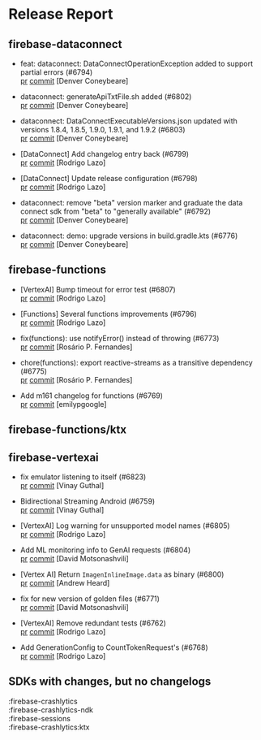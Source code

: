 # Release Report
## firebase-dataconnect
      
* feat: dataconnect: DataConnectOperationException added to support partial errors (#6794)   
  [pr](https://github.com/firebase/firebase-android-sdk/pull/6794) [commit](https://github.com/firebase/firebase-android-sdk/commit/ba6997578d951f81a5100244ea71b57ffdc16d05)  [Denver Coneybeare]

* dataconnect: generateApiTxtFile.sh added (#6802)   
  [pr](https://github.com/firebase/firebase-android-sdk/pull/6802) [commit](https://github.com/firebase/firebase-android-sdk/commit/75be716089b38a2740731ce4df5108b6c8fe630c)  [Denver Coneybeare]

* dataconnect: DataConnectExecutableVersions.json updated with versions 1.8.4, 1.8.5, 1.9.0, 1.9.1, and 1.9.2 (#6803)   
  [pr](https://github.com/firebase/firebase-android-sdk/pull/6803) [commit](https://github.com/firebase/firebase-android-sdk/commit/e36a15be3b40246358d2ba76b1b37b7a4887052a)  [Denver Coneybeare]

* [DataConnect] Add changelog entry back (#6799)   
  [pr](https://github.com/firebase/firebase-android-sdk/pull/6799) [commit](https://github.com/firebase/firebase-android-sdk/commit/c1ca0210b83f8d94eea14ee1ffe29a98aac154ca)  [Rodrigo Lazo]

* [DataConnect] Update release configuration (#6798)   
  [pr](https://github.com/firebase/firebase-android-sdk/pull/6798) [commit](https://github.com/firebase/firebase-android-sdk/commit/16aed70b43cda0c2ca5a886203e2e126eff85379)  [Rodrigo Lazo]

* dataconnect: remove "beta" version marker and graduate the data connect sdk from "beta" to "generally available" (#6792)   
  [pr](https://github.com/firebase/firebase-android-sdk/pull/6792) [commit](https://github.com/firebase/firebase-android-sdk/commit/2d5cabed7c0ee6531c3549953698937b8b5736bb)  [Denver Coneybeare]

* dataconnect: demo: upgrade versions in build.gradle.kts (#6776)   
  [pr](https://github.com/firebase/firebase-android-sdk/pull/6776) [commit](https://github.com/firebase/firebase-android-sdk/commit/f7e98b83e5939f7f3792c5507211db4651dc5b86)  [Denver Coneybeare]

## firebase-functions
      
* [VertexAI] Bump timeout for error test (#6807)   
  [pr](https://github.com/firebase/firebase-android-sdk/pull/6807) [commit](https://github.com/firebase/firebase-android-sdk/commit/1cf65b9d2a473399440df24fab4cda5dfa296468)  [Rodrigo Lazo]

* [Functions] Several functions improvements (#6796)   
  [pr](https://github.com/firebase/firebase-android-sdk/pull/6796) [commit](https://github.com/firebase/firebase-android-sdk/commit/615352d68db776bdde40fff1a1aeea851ee8d6bc)  [Rodrigo Lazo]

* fix(functions): use notifyError() instead of throwing (#6773)   
  [pr](https://github.com/firebase/firebase-android-sdk/pull/6773) [commit](https://github.com/firebase/firebase-android-sdk/commit/0554f0df8b8c8972c9497bf16aa861a2e42e5dc7)  [Rosário P. Fernandes]

* chore(functions): export reactive-streams as a transitive dependency (#6775)   
  [pr](https://github.com/firebase/firebase-android-sdk/pull/6775) [commit](https://github.com/firebase/firebase-android-sdk/commit/1aca8994cc4f1e3107f1f7cc9fcd8f03d39a79af)  [Rosário P. Fernandes]

* Add m161 changelog for functions (#6769)   
  [pr](https://github.com/firebase/firebase-android-sdk/pull/6769) [commit](https://github.com/firebase/firebase-android-sdk/commit/b9be9f1ca0ebd0a8a67b06c282b0f83888145651)  [emilypgoogle]

## firebase-functions/ktx
      

## firebase-vertexai
      
* fix emulator listening to itself (#6823)   
  [pr](https://github.com/firebase/firebase-android-sdk/pull/6823) [commit](https://github.com/firebase/firebase-android-sdk/commit/71272f2003fe60ae3cfca44b7870e1b852d9a1e2)  [Vinay Guthal]

* Bidirectional Streaming Android (#6759)   
  [pr](https://github.com/firebase/firebase-android-sdk/pull/6759) [commit](https://github.com/firebase/firebase-android-sdk/commit/dc118ad3421983796b43a0d8aab6a59e9717f416)  [Vinay Guthal]

* [VertexAI] Log warning for unsupported model names (#6805)   
  [pr](https://github.com/firebase/firebase-android-sdk/pull/6805) [commit](https://github.com/firebase/firebase-android-sdk/commit/f67d32d6b056c3801f28fcf2bbc570ae964d8d33)  [Rodrigo Lazo]

* Add ML monitoring info to GenAI requests (#6804)   
  [pr](https://github.com/firebase/firebase-android-sdk/pull/6804) [commit](https://github.com/firebase/firebase-android-sdk/commit/8a72ed5841a203e48b6c1d771f52cc71110834cd)  [David Motsonashvili]

* [Vertex AI] Return `ImagenInlineImage.data` as binary (#6800)   
  [pr](https://github.com/firebase/firebase-android-sdk/pull/6800) [commit](https://github.com/firebase/firebase-android-sdk/commit/564734a4e7152ca1e8743f7f05d53ee0f2679bdc)  [Andrew Heard]

* fix for new version of golden files (#6771)   
  [pr](https://github.com/firebase/firebase-android-sdk/pull/6771) [commit](https://github.com/firebase/firebase-android-sdk/commit/9b42d841540cbf2eb52e0e8cdaff6a131dc2eaf4)  [David Motsonashvili]

* [VertexAI] Remove redundant tests (#6762)   
  [pr](https://github.com/firebase/firebase-android-sdk/pull/6762) [commit](https://github.com/firebase/firebase-android-sdk/commit/19dd95bb556b7a00df2daf548ad50407345f1c0e)  [Rodrigo Lazo]

* Add GenerationConfig to CountTokenRequest's (#6768)   
  [pr](https://github.com/firebase/firebase-android-sdk/pull/6768) [commit](https://github.com/firebase/firebase-android-sdk/commit/bdb330ec29680503e9e319b00d75ec99b96c42d6)  [Rodrigo Lazo]


## SDKs with changes, but no changelogs
:firebase-crashlytics  
:firebase-crashlytics-ndk  
:firebase-sessions  
:firebase-crashlytics:ktx